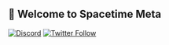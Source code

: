 ## 👋 Welcome to Spacetime Meta

[![Discord][discord]][discord-url] [![Twitter Follow][twitter]][twitter-url]


[discord-url]: https://discord.gg/w6CzHy35E2
[discord]: https://img.shields.io/discord/685241246557667386?logo=discord&style=for-the-badge
[twitter]: https://img.shields.io/twitter/follow/Spacetime_Meta?color=brightgreen&logo=twitter&style=for-the-badge
[twitter-url]: https://twitter.com/intent/follow?screen_name=Spacetime_Meta
